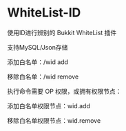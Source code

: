 # WhiteList-ID

使用ID进行辨别的 Bukkit WhiteList 插件

支持MySQL/Json存储

添加白名单：/wid add <playername>

移除白名单：/wid remove <playername>

执行命令需要 OP 权限，或拥有权限节点：

添加白名单权限节点：wid.add

移除白名单权限节点：wid.remove